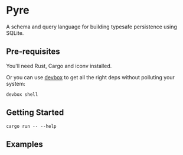 # Pyre

A schema and query language for building typesafe persistence using SQLite.

## Pre-requisites

You'll need Rust, Cargo and iconv installed.

Or you can use [devbox](https://www.jetify.com/devbox) to get all the right deps without polluting your system:

```
devbox shell
```

## Getting Started

```
cargo run -- --help
```

## Examples
